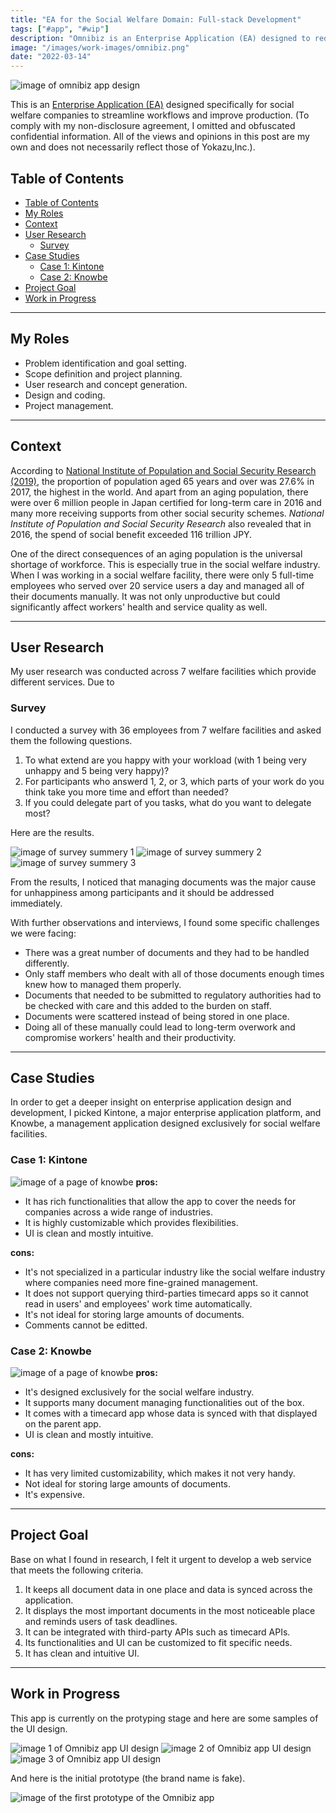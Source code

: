 ```yaml
---
title: "EA for the Social Welfare Domain: Full-stack Development"
tags: ["#app", "#wip"]
description: "Omnibiz is an Enterprise Application (EA) designed to reduce workload and streamline workflows for social welfare companies."
image: "/images/work-images/omnibiz.png"
date: "2022-03-14"
---
```


![image of omnibiz app design](/images/work-images/omnibiz.png)

This is an [Enterprise Application (EA)](https://en.wikipedia.org/wiki/Enterprise_software) designed specifically for social welfare companies to streamline workflows and improve production. (To comply with my non-disclosure agreement, I omitted and obfuscated confidential information. All of the views and opinions in this post are my own and does not necessarily reflect those of Yokazu,Inc.).

## Table of Contents

- [Table of Contents](#table-of-contents)
- [My Roles](#my-roles)
- [Context](#context)
- [User Research](#user-research)
  - [Survey](#survey)
- [Case Studies](#case-studies)
  - [Case 1: Kintone](#case-1-kintone)
  - [Case 2: Knowbe](#case-2-knowbe)
- [Project Goal](#project-goal)
- [Work in Progress](#work-in-progress)

---

## My Roles

- Problem identification and goal setting.
- Scope definition and project planning.
- User research and concept generation.
- Design and coding.
- Project management.

___

## Context

According to [National Institute of Population and Social Security Research (2019)](https://www.ipss.go.jp/s-info/e/pssj/pssj2019.pdf), the proportion of population aged 65 years and over was 27.6% in 2017, the highest in the world. And apart from an aging population, there were over 6 million people in Japan certified for long-term care in 2016 and many more receiving supports from other social security schemes. *National Institute of Population and Social Security Research* also revealed that in 2016, the spend of social benefit exceeded 116 trillion JPY.

One of the direct consequences of an aging population is the universal shortage of workforce. This is especially true in the social welfare industry. When I was working in a social welfare facility, there were only 5 full-time employees who served over 20 service users a day and managed all of their documents manually. It was not only unproductive but could significantly affect workers' health and service quality as well.

---

## User Research

My user research was conducted across 7 welfare facilities which provide different services. Due to

### Survey

I conducted a survey with 36 employees from 7 welfare facilities and asked them the following questions.

1. To what extend are you happy with your workload (with 1 being very unhappy and 5 being very happy)?
2. For participants who answerd 1, 2, or 3, which parts of your work do you think take you more time and effort than needed?
3. If you could delegate part of you tasks, what do you want to delegate most?

Here are the results.

![image of survey summery 1](/images/work-images/q-1.png)
![image of survey summery 2](/images/work-images/q-2.png)
![image of survey summery 3](/images/work-images/q-3.png)

From the results, I noticed that managing documents was the major cause for unhappiness among participants and it should be addressed immediately.

With further observations and interviews, I found some specific challenges we were facing:

- There was a great number of documents and they had to be handled differently.
- Only staff members who dealt with all of those documents enough times knew how to managed them properly.
- Documents that needed to be submitted to regulatory authorities had to be checked with care and this added to the burden on staff.
- Documents were scattered instead of being stored in one place.
- Doing all of these manually could lead to long-term overwork and compromise workers' health and their productivity.

---

## Case Studies

In order to get a deeper insight on enterprise application design and development, I picked Kintone, a major enterprise application platform, and Knowbe, a management application designed exclusively for social welfare facilities.

### Case 1: Kintone

![image of a page of knowbe](/images/work-images/kintone.png)
**pros:**

- It has rich functionalities that allow the app to cover the needs for companies across a wide range of industries.
- It is highly customizable which provides flexibilities.
- UI is clean and mostly intuitive.

**cons:**

- It's not specialized in a particular industry like the social welfare industry where companies need more fine-grained management.
- It does not support querying third-parties timecard apps so it cannot read in users' and employees' work time automatically.
- It's not ideal for storing large amounts of documents.
- Comments cannot be editted.

### Case 2: Knowbe

![image of a page of knowbe](/images/work-images/knowbe.png)
**pros:**

- It's designed exclusively for the social welfare industry.
- It supports many document managing functionalities out of the box.
- It comes with a timecard app whose data is synced with that displayed on the parent app.
- UI is clean and mostly intuitive.

**cons:**

- It has very limited customizability, which makes it not very handy.
- Not ideal for storing large amounts of documents.
- It's expensive.

---

## Project Goal

Base on what I found in research, I felt it urgent to develop a web service that meets the following criteria.

1. It keeps all document data in one place and data is synced across the application.
2. It displays the most important documents in the most noticeable place and reminds users of task deadlines.
3. It can be integrated with third-party APIs such as timecard APIs.
4. Its functionalities and UI can be customized to fit specific needs.
5. It has clean and intuitive UI.

___

## Work in Progress

This app is currently on the protyping stage and here are some samples of the UI design.

![image 1 of Omnibiz app UI design](/images/work-images/omnibiz-ui-1.png)
![image 2 of Omnibiz app UI design](/images/work-images/omnibiz-ui-2.png)
![image 3 of Omnibiz app UI design](/images/work-images/omnibiz-ui-3.png)

And here is the initial prototype (the brand name is fake).

![image of the first prototype of the Omnibiz app](/images/work-images/omnibiz-mockup.gif)